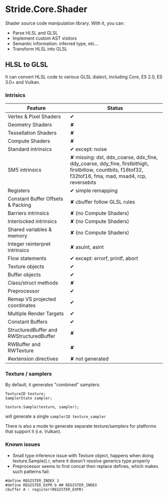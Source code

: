 Stride.Core.Shader
====================

Shader source code manipulation library.
With it, you can:
* Parse HLSL and GLSL
* Implement custom AST visitors
* Semantic information: inferred type, etc...
* Transform HLSL into GLSL

## HLSL to GLSL

It can convert HLSL code to various GLSL dialect, including Core, ES 2.0, ES 3.0+ and Vulkan.

### Intrisics

| Feature                 | Status |
| ----------------------- | ------ |
| Vertex & Pixel Shaders  | ✔ |
| Geometry Shaders        | ✘ |
| Tessellation Shaders    | ✘ |
| Compute Shaders         | ✘ |
| Standard intrinsics     | ✔ except: noise |
| SM5 intrinsics          | ✘ missing: dst, ddx_coarse, ddx_fine, ddy_coarse, ddy_fine, firstbithigh, firstbitlow, countbits, f16tof32, f32tof16, fma, mad, msad4, rcp, reversebits |
| Registers               | ✔ simple remapping |
| Constant Buffer Offsets & Packing | ✘ cbuffer follow GLSL rules |
| Barriers intrinsics     | ✘ (no Compute Shaders) |
| Interlocked intrinsics  | ✘ (no Compute Shaders) |
| Shared variables & memory | ✘ (no Compute Shaders) |
| Integer reinterpret intrinsics | ✘ asuint, asint |
| Flow statements         | ✔ except: errorf, printf, abort |
| Texture objects         | ✔ |
| Buffer objects          | ✔ |
| Class/struct methods    | ✘ |
| Preprocessor            | ✔ |
| Remap VS projected coordinates | ✔ |
| Multiple Render Targets | ✔ |
| Constant Buffers        | ✔ |
| StructuredBuffer and RWStructuredBuffer | ✘ |
| RWBuffer and RWTexture  | ✘ |
| #extension directives   | ✘ not generated |

### Texture / samplers

By default, it generates "combined" samplers:

```
Texture2D texture;
SamplerState sampler;

texture.Sample(texture, sampler);
```

will generate a single `sampler2D texture_sampler`

There is also a mode to generate separate texture/samplers for platforms that support it (i.e. Vulkan).

### Known issues

* Small type inference issue with Texture object, happens when doing texture.Sample().r, where it doesn't resolve generics type properly
* Preprocessor seems to first concat then replace defines, which makes such patterns fail:
```
#define REGISTER_INDEX 1
#define REGISTER_EXPR b ## REGISTER_INDEX
cbuffer A : register(REGISTER_EXPR)
```
